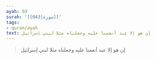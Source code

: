 ```yaml
---
ayah: 59
surah: '[[043|سورة]]'
tags:
- quran/ayah
text: إن هو إلا عبد أنعمنا عليه وجعلناه مثلا لبني إسرائيل
---
```

> إن هو إلا عبد أنعمنا عليه وجعلناه مثلا لبني إسرائيل

